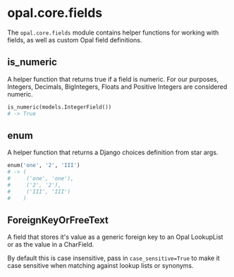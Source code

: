 # opal.core.fields

The `opal.core.fields` module contains helper functions for working
with fields, as well as custom Opal field definitions.

## is_numeric

A helper function that returns true if a field is numeric. For our
purposes, Integers, Decimals, BigIntegers, Floats and Positive Integers
are considered numeric.

```python
is_numeric(models.IntegerField())
# -> True
```


## enum

A helper function that returns a Django choices definition from star args.

```Python
enum('one', '2', 'III')
# -> (
#     ('one', 'one'),
#     ('2', '2'),
#     ('III', 'III')
#    )
```

## ForeignKeyOrFreeText

A field that stores it's value as a generic foreign key to an Opal LookupList
or as the value in a CharField.

By default this is case insensitive, pass in `case_sensitive=True` to make
it case sensitive when matching against lookup lists or synonyms.
